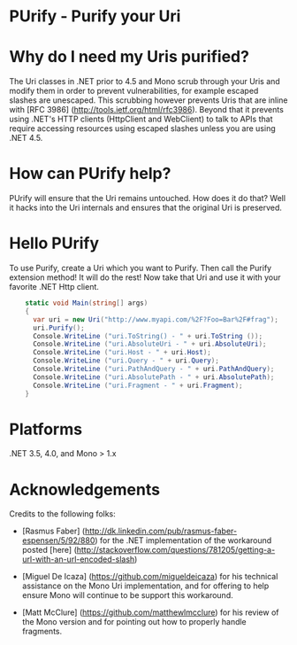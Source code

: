 PUrify - Purify your Uri
======

# Why do I need my Uris purified?

The Uri classes in .NET prior to 4.5 and Mono scrub through your Uris and modify them in order to prevent vulnerabilities, for example escaped slashes are unescaped. This scrubbing however prevents Uris that are inline with [RFC 3986] (http://tools.ietf.org/html/rfc3986). Beyond that it prevents using .NET's HTTP clients (HttpClient and WebClient) to talk to APIs that require accessing resources using escaped slashes unless you are using .NET 4.5.

# How can PUrify help?

PUrify will ensure that the Uri remains untouched. How does it do that? Well it hacks into the Uri internals and ensures that the original Uri is preserved.

# Hello PUrify
To use Purify, create a Uri which you want to Purify. Then call the Purify extension method! It will do the rest! Now take that Uri and use it with your favorite .NET Http client.

```csharp
    static void Main(string[] args)
    {
      var uri = new Uri("http://www.myapi.com/%2F?Foo=Bar%2F#frag");
      uri.Purify();
      Console.WriteLine ("uri.ToString() - " + uri.ToString ());
      Console.WriteLine ("uri.AbsoluteUri - " + uri.AbsoluteUri);
      Console.WriteLine ("uri.Host - " + uri.Host);
      Console.WriteLine ("uri.Query - " + uri.Query);
      Console.WriteLine ("uri.PathAndQuery - " + uri.PathAndQuery);
      Console.WriteLine ("uri.AbsolutePath - " + uri.AbsolutePath);
      Console.WriteLine ("uri.Fragment - " + uri.Fragment);
    }
```

# Platforms

.NET 3.5, 4.0, and Mono > 1.x

# Acknowledgements
Credits to the following folks:

* [Rasmus Faber] (http://dk.linkedin.com/pub/rasmus-faber-espensen/5/92/880) for the .NET implementation of the workaround posted [here] (http://stackoverflow.com/questions/781205/getting-a-url-with-an-url-encoded-slash)

* [Miguel De Icaza] (https://github.com/migueldeicaza) for his technical assistance on the Mono Uri implementation, and for offering to help ensure Mono will continue to be support this workaround.

* [Matt McClure] (https://github.com/matthewlmcclure) for his review of the Mono version and for pointing out how to properly handle fragments.

